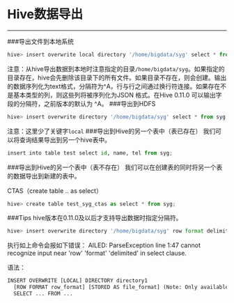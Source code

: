 # Hive数据导出

---

###导出文件到本地系统
```python
hive> insert overwrite local directory '/home/bigdata/syg' select * from syg;
```
注意：从hive导出数据到本地时注意指定的目录`/home/bigdata/syg`。如果指定的目录存在，hive会先删除该目录下的所有文件。如果目录不存在，则会创建。输出的数据序列化为text格式，分隔符为^A，行与行之间通过换行符连接。如果存在不是基本类型的列，则这些列将被序列化为JSON 格式。在Hive 0.11.0 可以输出字段的分隔符，之前版本的默认为 ^A。
###导出到HDFS
```python
hive> insert overwrite directory '/home/bigdata/syg' select * from syg;
```
注意：这里少了关键字`local`
###导出到Hive的另一个表中（表已存在）
我们可以将查询结果导出到另一个hive表中。
```python
insert into table test select id, name, tel from syg;
```
###导出到Hive的另一个表中（表不存在）
我们可以在创建表的同时将另一个表的数据导出到新建的表中。

CTAS（create table .. as select）
```python
hive> create table test_syg_ctas as select * from syg;
```
###Tips
hive版本在0.11.0及以后才支持导出数据时指定分隔符。
```python
hive> insert overwrite directory '/home/bigdata/syg' row format delimited fields terminated by ','  select * from syg;
```
执行如上命令会报如下错误：
AILED: ParseException line 1:47 cannot recognize input near 'row' 'format' 'delimited' in select clause.

语法：
```python
INSERT OVERWRITE [LOCAL] DIRECTORY directory1
  [ROW FORMAT row_format] [STORED AS file_format] (Note: Only available starting with Hive 0.11.0)
  SELECT ... FROM ...
```